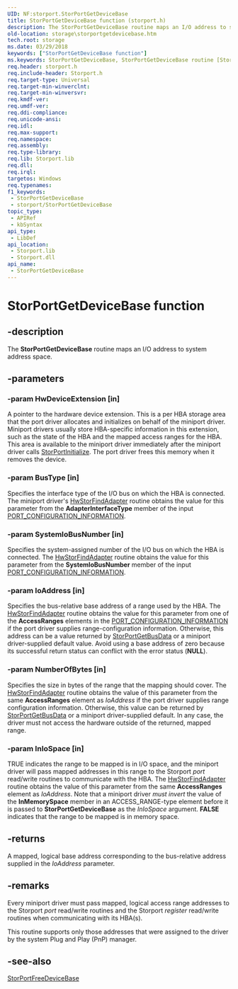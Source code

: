 ```yaml
---
UID: NF:storport.StorPortGetDeviceBase
title: StorPortGetDeviceBase function (storport.h)
description: The StorPortGetDeviceBase routine maps an I/O address to system address space.
old-location: storage\storportgetdevicebase.htm
tech.root: storage
ms.date: 03/29/2018
keywords: ["StorPortGetDeviceBase function"]
ms.keywords: StorPortGetDeviceBase, StorPortGetDeviceBase routine [Storage Devices], storage.storportgetdevicebase, storport/StorPortGetDeviceBase, storprt_8be3e3d9-dae5-49cb-aa44-31d3be745045.xml
req.header: storport.h
req.include-header: Storport.h
req.target-type: Universal
req.target-min-winverclnt: 
req.target-min-winversvr: 
req.kmdf-ver: 
req.umdf-ver: 
req.ddi-compliance: 
req.unicode-ansi: 
req.idl: 
req.max-support: 
req.namespace: 
req.assembly: 
req.type-library: 
req.lib: Storport.lib
req.dll: 
req.irql: 
targetos: Windows
req.typenames: 
f1_keywords:
 - StorPortGetDeviceBase
 - storport/StorPortGetDeviceBase
topic_type:
 - APIRef
 - kbSyntax
api_type:
 - LibDef
api_location:
 - Storport.lib
 - Storport.dll
api_name:
 - StorPortGetDeviceBase
---
```


# StorPortGetDeviceBase function


## -description

The **StorPortGetDeviceBase** routine maps an I/O address to system address space.

## -parameters

### -param HwDeviceExtension [in]


A pointer to the hardware device extension. This is a per HBA storage area that the port driver allocates and initializes on behalf of the miniport driver. Miniport drivers usually store HBA-specific information in this extension, such as the state of the HBA and the mapped access ranges for the HBA. This area is available to the miniport driver immediately after the miniport driver calls [StorPortInitialize](nf-storport-storportinitialize.md). The port driver frees this memory when it removes the device.

### -param BusType [in]


Specifies the interface type of the I/O bus on which the HBA is connected. The miniport driver's [HwStorFindAdapter](nc-storport-hw_find_adapter.md) routine obtains the value for this parameter from the **AdapterInterfaceType** member of the input [PORT_CONFIGURATION_INFORMATION](ns-storport-_port_configuration_information.md).

### -param SystemIoBusNumber [in]


Specifies the system-assigned number of the I/O bus on which the HBA is connected. The [HwStorFindAdapter](nc-storport-hw_find_adapter.md) routine obtains the value for this parameter from the **SystemIoBusNumber** member of the input [PORT_CONFIGURATION_INFORMATION](ns-storport-_port_configuration_information.md).

### -param IoAddress [in]


Specifies the bus-relative base address of a range used by the HBA. The [HwStorFindAdapter](nc-storport-hw_find_adapter.md) routine obtains the value for this parameter from one of the **AccessRanges** elements in the [PORT_CONFIGURATION_INFORMATION](ns-storport-_port_configuration_information.md) if the port driver supplies range-configuration information. Otherwise, this address can be a value returned by [StorPortGetBusData](nf-storport-storportgetbusdata.md) or a miniport driver-supplied default value. Avoid using a base address of zero because its successful return status can conflict with the error status (**NULL**).

### -param NumberOfBytes [in]


Specifies the size in bytes of the range that the mapping should cover. The [HwStorFindAdapter](nc-storport-hw_find_adapter.md) routine obtains the value of this parameter from the same **AccessRanges** element as *IoAddress* if the port driver supplies range configuration information. Otherwise, this value can be returned by [StorPortGetBusData](nf-storport-storportgetbusdata.md) or a miniport driver-supplied default. In any case, the driver must not access the hardware outside of the returned, mapped range.

### -param InIoSpace [in]


TRUE indicates the range to be mapped is in I/O space, and the miniport driver will pass mapped addresses in this range to the Storport *port* read/write routines to communicate with the HBA. The [HwStorFindAdapter](nc-storport-hw_find_adapter.md) routine obtains the value of this parameter from the same **AccessRanges** element as *IoAddress*. Note that a miniport driver *must invert* the value of the **InMemorySpace** member in an ACCESS_RANGE-type element before it is passed to **StorPortGetDeviceBase** as the *InIoSpace* argument. **FALSE** indicates that the range to be mapped is in memory space.

## -returns

A mapped, logical base address corresponding to the bus-relative address supplied in the *IoAddress* parameter.

## -remarks

Every miniport driver must pass mapped, logical access range addresses to the Storport *port* read/write routines and the Storport *register* read/write routines when communicating with its HBA(s).

This routine supports only those addresses that were assigned to the driver by the system Plug and Play (PnP) manager.

## -see-also

[StorPortFreeDeviceBase](nf-storport-storportfreedevicebase.md)

